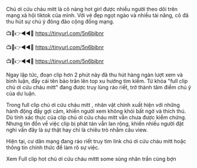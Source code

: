 Chú ơi cứu cháu mitt là cô nàng hot girl được nhiều người theo dõi trên mạng xã hội tiktok của mình. Với vẻ đẹp ngọt ngào và nhiều tài năng, cô đã thu hút sự chú ý đông đảo cộng đồng mạng.


📺📱👉◄◄🔴  https://tinyurl.com/5n6bjbnr

📺📱👉◄◄🔴  https://tinyurl.com/5n6bjbnr

📺📱👉◄◄🔴  https://tinyurl.com/5n6bjbnr


Ngay lập tức, đoạn clip hơn 2 phút này đã thu hút hàng ngàn lượt xem và bình luận, đẩy cái tên bảo trân lên top xu hướng tìm kiếm. Từ khóa "full clip chú ơi cứu cháu mitt" đang được truy lùng ráo riết, trở thành tâm điểm chú ý của dư luận.

Trong full clip chú ơi cứu cháu mitt ​​​​​​, nhân vật chính xuất hiện với những hành động đầy gợi cảm, khiến người xem không khỏi bất ngờ và thích thú. Dù tính xác thực của clip chú ơi cứu cháu mitt vẫn chưa được kiểm chứng. Nhưng tin đồn về việc clip bị phát tán vẫn lan rộng, khiến nhiều người đặt nghi vấn đây là sự thật hay chỉ là chiêu trò nhằm câu view. 

Hiện tại, cư dân mạng đang ráo riết truy tìm link chú ơi cứu cháu mitt hoặc thông tin chính thức để làm rõ sự việc.


Xem Full clip hot chú ơi cứu cháu mittt some sủng nhân trần cùng bợn
